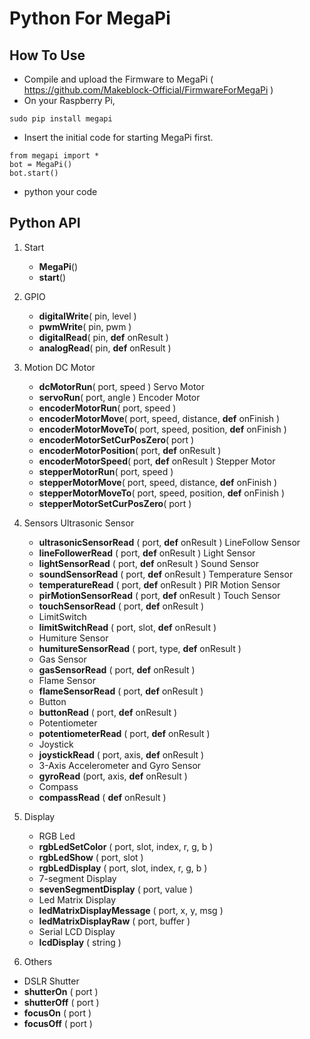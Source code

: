 # Python For MegaPi
## How To Use
* Compile and upload the Firmware to MegaPi ( https://github.com/Makeblock-Official/FirmwareForMegaPi )
* On your Raspberry Pi, 
```
sudo pip install megapi
```
* Insert the initial code for starting MegaPi first.
```
from megapi import *
bot = MegaPi()
bot.start()
```
* python your code

## Python API
1. Start
    * **MegaPi**()
    * **start**()

2. GPIO
    * **digitalWrite**( pin, level )
    * **pwmWrite**( pin, pwm )
    * **digitalRead**( pin, **def** onResult )
    * **analogRead**( pin, **def** onResult )

3. Motion
DC Motor
    * **dcMotorRun**( port, speed )
Servo Motor
    * **servoRun**( port, angle )
Encoder Motor
    * **encoderMotorRun**( port, speed )
    * **encoderMotorMove**( port, speed, distance, **def** onFinish )
    * **encoderMotorMoveTo**( port, speed, position, **def** onFinish )
    * **encoderMotorSetCurPosZero**( port )
    * **encoderMotorPosition**( port, **def** onResult )
    * **encoderMotorSpeed**( port, **def** onResult )
Stepper Motor
    * **stepperMotorRun**( port, speed )
    * **stepperMotorMove**( port, speed, distance, **def** onFinish )
    * **stepperMotorMoveTo**( port, speed, position, **def** onFinish )
    * **stepperMotorSetCurPosZero**( port )

4. Sensors
Ultrasonic Sensor
    * **ultrasonicSensorRead** ( port, **def** onResult ) 
LineFollow Sensor
    * **lineFollowerRead** ( port, **def** onResult ) 
Light Sensor
    * **lightSensorRead** ( port, **def** onResult ) 
Sound Sensor
    * **soundSensorRead** ( port, **def** onResult ) 
Temperature Sensor
    * **temperatureRead** ( port, **def** onResult ) 
PIR Motion Sensor
    * **pirMotionSensorRead** ( port, **def** onResult ) 
Touch Sensor
    * **touchSensorRead** ( port, **def** onResult ) 
    * LimitSwitch
    * **limitSwitchRead** ( port, slot, **def** onResult ) 
    * Humiture Sensor
    * **humitureSensorRead** ( port, type, **def** onResult ) 
    * Gas Sensor
    * **gasSensorRead** ( port, **def** onResult )
    * Flame Sensor
    * **flameSensorRead** ( port, **def** onResult ) 
    * Button
    * **buttonRead** ( port, **def** onResult ) 
    * Potentiometer
    * **potentiometerRead** ( port, **def** onResult )
    * Joystick
    * **joystickRead** ( port, axis, **def** onResult )
    * 3-Axis Accelerometer and Gyro Sensor
    * **gyroRead** (port, axis, **def** onResult )
    * Compass
    * **compassRead** ( **def** onResult )

5. Display
    * RGB Led
    * **rgbLedSetColor** ( port, slot, index, r, g, b )
    * **rgbLedShow** ( port, slot )
    * **rgbLedDisplay** ( port, slot, index, r, g, b )
    * 7-segment Display
    * **sevenSegmentDisplay** ( port, value )
    * Led Matrix Display
    * **ledMatrixDisplayMessage** ( port, x, y, msg )
    * **ledMatrixDisplayRaw** ( port, buffer )
    * Serial LCD Display
    * **lcdDisplay** ( string )

6. Others
* DSLR Shutter
* **shutterOn** ( port )
* **shutterOff** ( port )
* **focusOn** ( port )
* **focusOff** ( port )